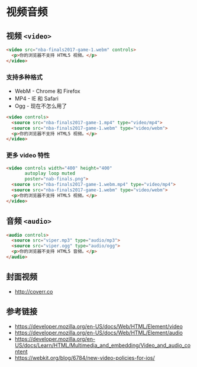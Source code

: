 # 视频音频

## 视频 `<video>`
```html
<video src="nba-finals2017-game-1.webm" controls>
  <p>你的浏览器不支持 HTML5 视频。</p> 
</video>
```

### 支持多种格式
* WebM - Chrome 和 Firefox
* MP4 - IE 和 Safari
* Ogg - 现在不怎么用了
```html
<video controls>
  <source src="nba-finals2017-game-1.mp4" type="video/mp4">
  <source src="nba-finals2017-game-1.webm" type="video/webm">
  <p>你的浏览器不支持 HTML5 视频。</p> 
</video>
```

### 更多 video 特性
```html
<video controls width="400" height="400"
       autoplay loop muted
       poster="nab-finals.png">
  <source src="nba-finals2017-game-1.webm.mp4" type="video/mp4">
  <source src="nba-finals2017-game-1.webm" type="video/webm">
  <p>你的浏览器不支持 HTML5 视频。</p> 
</video>
```

## 音频 `<audio>`
```html
<audio controls>
  <source src="viper.mp3" type="audio/mp3">
  <source src="viper.ogg" type="audio/ogg">
  <p>你的浏览器不支持 HTML5 音频。</p>
</audio>
```

## 封面视频
* http://coverr.co

## 参考链接
* https://developer.mozilla.org/en-US/docs/Web/HTML/Element/video
* https://developer.mozilla.org/en-US/docs/Web/HTML/Element/audio
* https://developer.mozilla.org/en-US/docs/Learn/HTML/Multimedia_and_embedding/Video_and_audio_content
* https://webkit.org/blog/6784/new-video-policies-for-ios/
